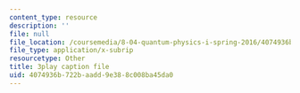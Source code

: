 ```yaml
---
content_type: resource
description: ''
file: null
file_location: /coursemedia/8-04-quantum-physics-i-spring-2016/4074936b722baadd9e388c008ba45da0_xmjvqbYvY9o.srt
file_type: application/x-subrip
resourcetype: Other
title: 3play caption file
uid: 4074936b-722b-aadd-9e38-8c008ba45da0
---
```

